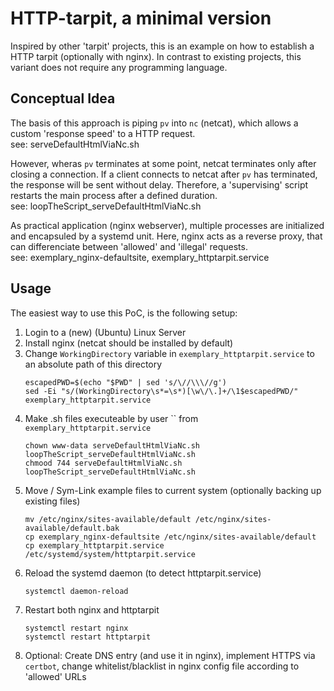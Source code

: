 # HTTP-tarpit, a minimal version

Inspired by other 'tarpit' projects, this is an example on how to establish a HTTP tarpit (optionally with nginx).
In contrast to existing projects, this variant does not require any programming language.

## Conceptual Idea
The basis of this approach is piping `pv` into `nc` (netcat), which allows a custom 'response speed' to a HTTP request.  
see: serveDefaultHtmlViaNc.sh

However, wheras `pv` terminates at some point, netcat terminates only after closing a connection.
If a client connects to netcat after `pv` has terminated, the response will be sent without delay.
Therefore, a 'supervising' script restarts the main process after a defined duration.  
see: loopTheScript_serveDefaultHtmlViaNc.sh

As practical application (nginx webserver), multiple processes are initialized and encapsuled by a systemd unit.
Here, nginx acts as a reverse proxy, that can differenciate between 'allowed' and 'illegal' requests.  
see: exemplary_nginx-defaultsite, exemplary_httptarpit.service

## Usage
The easiest way to use this PoC, is the following setup:
1. Login to a (new) (Ubuntu) Linux Server
2. Install nginx (netcat should be installed by default)
3. Change `WorkingDirectory` variable in `exemplary_httptarpit.service` to an absolute path of this directory
    ```
    escapedPWD=$(echo "$PWD" | sed 's/\//\\\//g')
    sed -Ei "s/(WorkingDirectory\s*=\s*)[\w\/\.]+/\1$escapedPWD/" exemplary_httptarpit.service
    ```
4. Make .sh files executeable by user `` from `exemplary_httptarpit.service`
    ```
    chown www-data serveDefaultHtmlViaNc.sh loopTheScript_serveDefaultHtmlViaNc.sh
    chmood 744 serveDefaultHtmlViaNc.sh loopTheScript_serveDefaultHtmlViaNc.sh
    ```
5. Move / Sym-Link example files to current system (optionally backing up existing files)
    ```
    mv /etc/nginx/sites-available/default /etc/nginx/sites-available/default.bak
    cp exemplary_nginx-defaultsite /etc/nginx/sites-available/default
    cp exemplary_httptarpit.service /etc/systemd/system/httptarpit.service
    ```
6. Reload the systemd daemon (to detect httptarpit.service)
    ```
    systemctl daemon-reload
    ```
7. Restart both nginx and httptarpit
    ```
    systemctl restart nginx
    systemctl restart httptarpit
    ```
8. Optional: Create DNS entry (and use it in nginx), implement HTTPS via `certbot`, change whitelist/blacklist in nginx config file according to 'allowed' URLs
